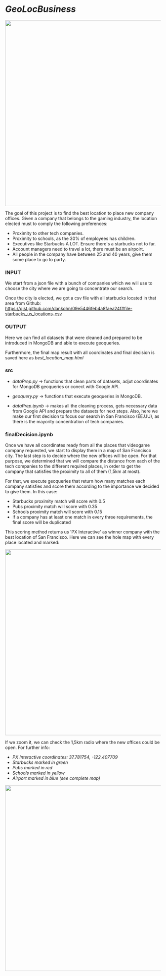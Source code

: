 # *GeoLocBusiness*

<p align="center">
    <img src="https://raw.githubusercontent.com/Shurlena/Project.3-GeoLocBusiness/master/images/front.jpg" width="600">
</p>

The goal of this project is to find the best location to place new company offices. Given a company that belongs to the gaming industry, the location elected must to comply the following preferences:

- Proximity to other tech companies.
- Proximity to schools, as the 30% of employees has children.
- Executives like Starbucks A LOT. Ensure there's a starbucks not to far.
- Account managers need to travel a lot, there must be an airpoirt.
- All people in the company have between 25 and 40 years, give them some place to go to party.

### INPUT

We start from a json file with a bunch of companies which we will use to choose the city where we are going to concentrate our search.

Once the city is elected, we got a csv file with all starbucks located in that area from Github: https://gist.github.com/dankohn/09e5446feb4a8faea24f#file-starbucks_us_locations-csv

### OUTPUT

Here we can find all datasets that were cleaned and prepared to be introduced in MongoDB and able to execute geoqueries.

Furthermore, the final map result with all coordinates and final decision is saved here as *best_location_map.html*

### src

* *dataPrep.py* -> functions that clean parts of datasets, adjut coordinates for MongoDB geoqueries or conect with Google API.

* *geoquery.py* -> functions that execute geoqueries in MongoDB.

* *dataPrep.ipynb* -> makes all the cleaning process, gets necessary data from Google API and prepare the datasets for next steps. Also, here we make our first decision to focus our search in San Francisco (EE.UU), as there is the mayority concentration of tech companies.

### finalDecision.ipynb

Once we have all coordinates ready from all the places that videogame company requested, we start to display them in a map of San Francisco city. The last step is to decide where the new offices will be open. For that purpose, we determined that we will compare the distance from each of the tech companies to the different required places, in order to get the company that satisfies the proximity to all of them (1,5km at most).

For that, we execute geoqueries that return how many matches each company satisfies and score them according to the importance we decided to give them. In this case:

- Starbucks proximity match will score with 0.5
- Pubs proximity match will score with 0.35
- Schools proximity match will score with 0.15
- If a company has at least one match in every three requirements, the final score will be duplicated

This scoring method returns us 'PX Interactive' as winner company with the best location of San Francisco. Here we can see the hole map with every place located and marked:

<p align="center">
    <img src="https://raw.githubusercontent.com/Shurlena/Project.3-GeoLocBusiness/master/images/complete_map.png" width="600">
</p>

If we zoom it, we can check the 1,5km radio where the new offices could be open. For further info:

- *PX Interactive coordinates: 37.781754, -122.407709*
- *Starbucks marked in green*
- *Pubs marked in red*
- *Schools marked in yellow*
- *Airport marked in blue (see complete map)*

<p align="center">
    <img src="https://raw.githubusercontent.com/Shurlena/Project.3-GeoLocBusiness/master/images/best_location.png" width="600">
</p>